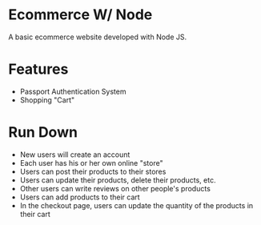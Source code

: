 # Ecommerce W/ Node
A basic ecommerce website developed with Node JS.

# Features
- Passport Authentication System
- Shopping "Cart"

# Run Down
- New users will create an account
- Each user has his or her own online "store"
- Users can post their products to their stores
- Users can update their products, delete their products, etc.
- Other users can write reviews on other people's products
- Users can add products to their cart
- In the checkout page, users can update the quantity of the products in their cart
